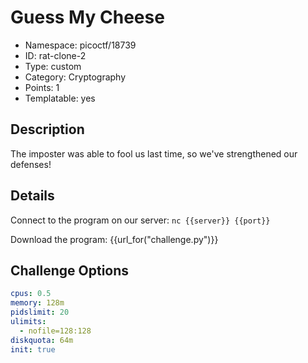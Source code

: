 # Guess My Cheese

- Namespace: picoctf/18739
- ID: rat-clone-2
- Type: custom
- Category: Cryptography
- Points: 1
- Templatable: yes


## Description

The imposter was able to fool us last time, so we've strengthened our defenses!

## Details

Connect to the program on our server: `nc {{server}} {{port}}`

Download the program: {{url_for("challenge.py")}}


## Challenge Options

```yaml
cpus: 0.5
memory: 128m
pidslimit: 20
ulimits:
  - nofile=128:128
diskquota: 64m
init: true
```
